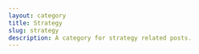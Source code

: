 ```yaml
---
layout: category
title: Strategy
slug: strategy
description: A category for strategy related posts.
---
```

